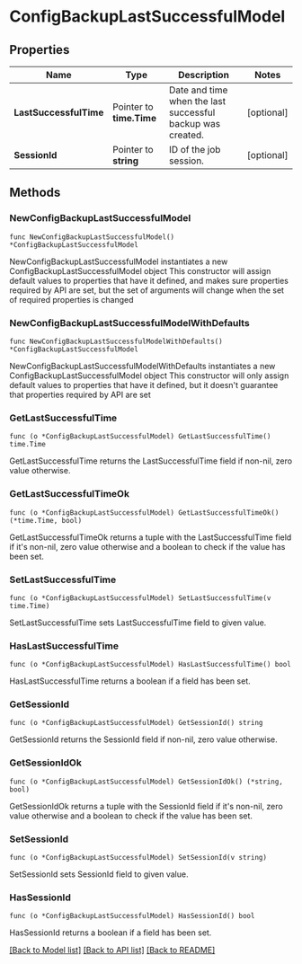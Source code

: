 # ConfigBackupLastSuccessfulModel

## Properties

Name | Type | Description | Notes
------------ | ------------- | ------------- | -------------
**LastSuccessfulTime** | Pointer to **time.Time** | Date and time when the last successful backup was created. | [optional] 
**SessionId** | Pointer to **string** | ID of the job session. | [optional] 

## Methods

### NewConfigBackupLastSuccessfulModel

`func NewConfigBackupLastSuccessfulModel() *ConfigBackupLastSuccessfulModel`

NewConfigBackupLastSuccessfulModel instantiates a new ConfigBackupLastSuccessfulModel object
This constructor will assign default values to properties that have it defined,
and makes sure properties required by API are set, but the set of arguments
will change when the set of required properties is changed

### NewConfigBackupLastSuccessfulModelWithDefaults

`func NewConfigBackupLastSuccessfulModelWithDefaults() *ConfigBackupLastSuccessfulModel`

NewConfigBackupLastSuccessfulModelWithDefaults instantiates a new ConfigBackupLastSuccessfulModel object
This constructor will only assign default values to properties that have it defined,
but it doesn't guarantee that properties required by API are set

### GetLastSuccessfulTime

`func (o *ConfigBackupLastSuccessfulModel) GetLastSuccessfulTime() time.Time`

GetLastSuccessfulTime returns the LastSuccessfulTime field if non-nil, zero value otherwise.

### GetLastSuccessfulTimeOk

`func (o *ConfigBackupLastSuccessfulModel) GetLastSuccessfulTimeOk() (*time.Time, bool)`

GetLastSuccessfulTimeOk returns a tuple with the LastSuccessfulTime field if it's non-nil, zero value otherwise
and a boolean to check if the value has been set.

### SetLastSuccessfulTime

`func (o *ConfigBackupLastSuccessfulModel) SetLastSuccessfulTime(v time.Time)`

SetLastSuccessfulTime sets LastSuccessfulTime field to given value.

### HasLastSuccessfulTime

`func (o *ConfigBackupLastSuccessfulModel) HasLastSuccessfulTime() bool`

HasLastSuccessfulTime returns a boolean if a field has been set.

### GetSessionId

`func (o *ConfigBackupLastSuccessfulModel) GetSessionId() string`

GetSessionId returns the SessionId field if non-nil, zero value otherwise.

### GetSessionIdOk

`func (o *ConfigBackupLastSuccessfulModel) GetSessionIdOk() (*string, bool)`

GetSessionIdOk returns a tuple with the SessionId field if it's non-nil, zero value otherwise
and a boolean to check if the value has been set.

### SetSessionId

`func (o *ConfigBackupLastSuccessfulModel) SetSessionId(v string)`

SetSessionId sets SessionId field to given value.

### HasSessionId

`func (o *ConfigBackupLastSuccessfulModel) HasSessionId() bool`

HasSessionId returns a boolean if a field has been set.


[[Back to Model list]](../README.md#documentation-for-models) [[Back to API list]](../README.md#documentation-for-api-endpoints) [[Back to README]](../README.md)


